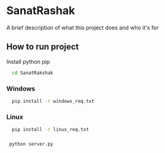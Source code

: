 
# SanatRashak

A brief description of what this project does and who it's for




## How to run project

Install python pip 

```bash
  cd SanatRakshak
```

### Windows
```bash
  pip install -r windows_req.txt
```
### Linux
```bash
  pip install -r linux_req.txt
```

### 
```bash
 python server.py
```